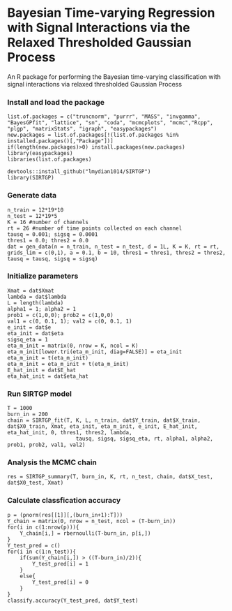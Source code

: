 # Bayesian Time-varying Regression with Signal Interactions via the Relaxed Thresholded Gaussian Process

An R package for performing the Bayesian time-varying classification with signal interactions via relaxed thresholded Gaussian Process
### Install and load the package
```
list.of.packages = c("truncnorm", "purrr", "MASS", "invgamma", "BayesGPfit", "lattice", "sn", "coda", "mcmcplots", "mcmc","Rcpp", "plgp", "matrixStats", "igraph", "easypackages")
new.packages = list.of.packages[!(list.of.packages %in% installed.packages()[,"Package"])]
if(length(new.packages)>0) install.packages(new.packages)
library(easypackages)
libraries(list.of.packages)

devtools::install_github("lmydian1014/SIRTGP")
library(SIRTGP)
```

### Generate data 
```
n_train = 12*19*10
n_test = 12*19*5
K = 16 #number of channels
rt = 26 #number of time points collected on each channel
tausq = 0.001; sigsq = 0.0001
thres1 = 0.0; thres2 = 0.0
dat = gen_data(n = n_train, n_test = n_test, d = 1L, K = K, rt = rt, grids_lim = c(0,1), a = 0.1, b = 10, thres1 = thres1, thres2 = thres2, tausq = tausq, sigsq = sigsq)
```

### Initialize parameters
```
Xmat = dat$Xmat
lambda = dat$lambda
L = length(lambda)
alpha1 = 1; alpha2 = 1
prob1 = c(1,0,0); prob2 = c(1,0,0)
val1 = c(0, 0.1, 1); val2 = c(0, 0.1, 1)
e_init = dat$e
eta_init = dat$eta
sigsq_eta = 1
eta_m_init = matrix(0, nrow = K, ncol = K)
eta_m_init[lower.tri(eta_m_init, diag=FALSE)] = eta_init
eta_m_init = t(eta_m_init)
eta_m_init = eta_m_init + t(eta_m_init)
E_hat_init = dat$E_hat
eta_hat_init = dat$eta_hat
```

### Run SIRTGP model
```
T = 1000
burn_in = 200
chain = SIRTGP_fit(T, K, L, n_train, dat$Y_train, dat$X_train, dat$X0_train, Xmat, eta_init, eta_m_init, e_init, E_hat_init, eta_hat_init, 0, thres1, thres2, lambda, 
                      tausq, sigsq, sigsq_eta, rt, alpha1, alpha2, prob1, prob2, val1, val2)
```


### Analysis the MCMC chain 
```
res = SIRTGP_summary(T, burn_in, K, rt, n_test, chain, dat$X_test, dat$X0_test, Xmat)
```
### Calculate classfication accuracy
```
p = (pnorm(res[[1]][,(burn_in+1):T]))
Y_chain = matrix(0, nrow = n_test, ncol = (T-burn_in))
for(i in c(1:nrow(p))){
    Y_chain[i,] = rbernoulli(T-burn_in, p[i,])
}
Y_test_pred = c()
for(i in c(1:n_test)){
    if(sum(Y_chain[i,]) > ((T-burn_in)/2)){
        Y_test_pred[i] = 1
    }
    else{
        Y_test_pred[i] = 0
    }
}
classify.accuracy(Y_test_pred, dat$Y_test)
```






















